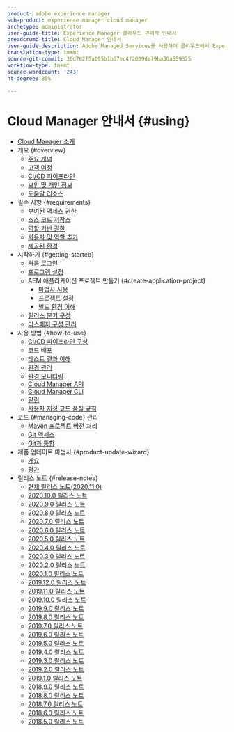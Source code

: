 ```yaml
---
product: adobe experience manager
sub-product: experience manager cloud manager
archetype: administrator
user-guide-title: Experience Manager 클라우드 관리자 안내서
breadcrumb-title: Cloud Manager 안내서
user-guide-description: Adobe Managed Services를 사용하여 클라우드에서 Experience Manager을 자체 관리하는 방법을 알아보십시오.
translation-type: tm+mt
source-git-commit: 30d782f5a095b1b07ec4f2039def9ba30a559325
workflow-type: tm+mt
source-wordcount: '243'
ht-degree: 85%

---
```



# Cloud Manager 안내서 {#using}

+ [Cloud Manager 소개](introduction-to-cloud-manager.md)
+ 개요 {#overview}
   + [주요 개념](key-concepts.md)
   + [고객 여정](customer-journey.md)
   + [CI/CD 파이프라인](ci-cd-pipeline.md)
   + [보안 및 개인 정보](security-and-privacy.md)
   + [도움말 리소스](help-resources.md)
+ 필수 사항 {#requirements}
   + [부여된 액세스 권한](access-rights-granted.md)
   + [소스 코드 저장소](source-code-repository.md)
   + [역할 기반 권한](role-based-permissions.md)
   + [사용자 및 역할 추가](setting-up-users-and-roles.md)
   + [제공된 환경](environments-provisioned.md)
+ 시작하기 {#getting-started}
   + [처음 로그인](first-time-login.md)
   + [프로그램 설정](setting-up-program.md)
   + AEM 애플리케이션 프로젝트 만들기 {#create-application-project}
      + [마법사 사용](using-the-wizard.md)
      + [프로젝트 설정](setting-up-project.md)
      + [빌드 환경 이해](build-environment-details.md)
   + [릴리스 분기 구성](configure-your-release-branches.md)
   + [디스패처 구성 관리](dispatcher-configurations.md)
+ 사용 방법 {#how-to-use}
   + [CI/CD 파이프라인 구성](configuring-pipeline.md)
   + [코드 배포](deploying-code.md)
   + [테스트 결과 이해](understand-your-test-results.md)
   + [환경 관리](manage-your-environment.md)
   + [환경 모니터링](monitor-your-environments.md)
   + [Cloud Manager API](https://www.adobe.io/apis/experiencecloud/cloud-manager/docs.html)
   + [Cloud Manager CLI](https://github.com/adobe/aio-cli-plugin-cloudmanager/blob/master/README.md)
   + [알림](notifications.md)
   + [사용자 지정 코드 품질 규칙](custom-code-quality-rules.md)
+ 코드 {#managing-code} 관리
   + [Maven 프로젝트 버전 처리](activating-maven-project.md)
   + [Git 액세스](accessing-git.md)
   + [Git과 통합](setup-cloud-manager-git-integration.md)
+ 제품 업데이트 마법사 {#product-update-wizard}
   + [개요](overview-productupdate-wizard.md)
   + [평가](evaluation.md)
+ 릴리스 노트 {#release-notes}
   + [현재 릴리스 노트(2020.11.0)](release-notes-current.md)
   + [2020.10.0 릴리스 노트](release-notes-2020-10-0.md)
   + [2020.9.0 릴리스 노트](release-notes-2020-9-0.md)
   + [2020.8.0 릴리스 노트](release-notes-2020-8-0.md)
   + [2020.7.0 릴리스 노트](release-notes-2020-7-0.md)
   + [2020.6.0 릴리스 노트](release-notes-2020-6-0.md)
   + [2020.5.0 릴리스 노트](release-notes-2020-5-0.md)
   + [2020.4.0 릴리스 노트](release-notes-2020-4-0.md)
   + [2020.3.0 릴리스 노트](release-notes-2020-3-0.md)
   + [2020.2.0 릴리스 노트](release-notes-2020-2-0.md)
   + [2020.1.0 릴리스 노트](release-notes-2020-1-0.md)
   + [2019.12.0 릴리스 노트](release-notes-2019-12-0.md)
   + [2019.11.0 릴리스 노트](release-notes-2019-11-0.md)
   + [2019.10.0 릴리스 노트](release-notes-2019-10-0.md)
   + [2019.9.0 릴리스 노트](release-notes-2019-9-0.md)
   + [2019.8.0 릴리스 노트](release-notes-2019-8-0.md)
   + [2019.7.0 릴리스 노트](release-notes-2019-7-0.md)
   + [2019.6.0 릴리스 노트](release-notes-2019-6-0.md)
   + [2019.5.0 릴리스 노트](release-notes-2019-5-0.md)
   + [2019.4.0 릴리스 노트](release-notes-2019-4-0.md)
   + [2019.3.0 릴리스 노트](release-notes-2019-3-0.md)
   + [2019.2.0 릴리스 노트](release-notes-2019-2-0.md)
   + [2019.1.0 릴리스 노트](release-notes-2019-1-0.md)
   + [2018.9.0 릴리스 노트](release-notes-2018-9-0.md)
   + [2018.8.0 릴리스 노트](release-notes-2018-8-0.md)
   + [2018.7.0 릴리스 노트](release-notes-2018-7-0.md)
   + [2018.6.0 릴리스 노트](release-notes-2018-6-0.md)
   + [2018.5.0 릴리스 노트](release-notes-2018-5-0.md)
